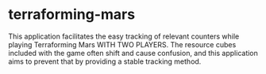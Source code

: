 # terraforming-mars
This application facilitates the easy tracking of relevant counters while playing Terraforming Mars WITH TWO PLAYERS.
The resource cubes included with the game often shift and cause confusion, and this application aims to prevent that by providing a stable tracking method.

